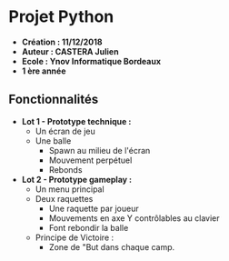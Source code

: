# Projet Python
* **Création : 11/12/2018**
* **Auteur : CASTERA Julien**
* **Ecole : Ynov Informatique Bordeaux**
* **1 ère année**

## Fonctionnalités 

* **Lot 1 - Prototype technique :**
    * Un écran de jeu
    * Une balle
        * Spawn au milieu de l'écran
        * Mouvement perpétuel
        * Rebonds
* **Lot 2 - Prototype gameplay :**
    * Un menu principal
    * Deux raquettes
        * Une raquette par joueur
        * Mouvements en axe Y contrôlables au clavier
        * Font rebondir la balle
    * Principe de Victoire :
        * Zone de "But dans chaque camp.